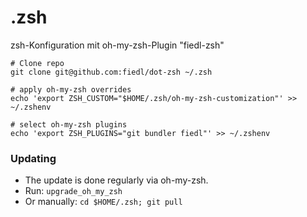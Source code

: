 # .zsh

zsh-Konfiguration mit oh-my-zsh-Plugin "fiedl-zsh"

```
# Clone repo
git clone git@github.com:fiedl/dot-zsh ~/.zsh

# apply oh-my-zsh overrides
echo 'export ZSH_CUSTOM="$HOME/.zsh/oh-my-zsh-customization"' >> ~/.zshenv

# select oh-my-zsh plugins
echo 'export ZSH_PLUGINS="git bundler fiedl"' >> ~/.zshenv
```

### Updating

* The update is done regularly via oh-my-zsh.
* Run: `upgrade_oh_my_zsh`
* Or manually: `cd $HOME/.zsh; git pull`